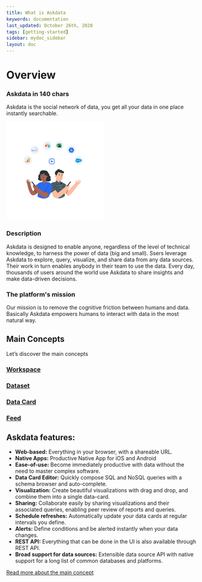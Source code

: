 ```yaml
---
title: What is Askdata
keywords: documentation
last_updated: October 26th, 2020
tags: [getting-started]
sidebar: mydoc_sidebar
layout: doc
---
```


# Overview
### Askdata in 140 chars

Askdata is the social network of data, you get all your data in one place instantly searchable.

<img src="https://github.com/AskdataHQ/askdata-docs/blob/8ec56ecc74538242ec4091c281776ba8c2838f3b/images/illustrations/docs/What-is-askdata.png" style="max-width:260px" />

### Description
Askdata is designed to enable anyone, regardless of the level of technical knowledge, to harness the power of data (big and small). Ssers leverage Askdata to explore, query, visualize, and share data from any data sources. Their work in turn enables anybody in their team to use the data. Every day, thousands of users around the world use Askdata to share insights and make data-driven decisions.

### The platform's mission

Our mission is to remove the cognitive friction between humans and data. Basically Askdata empowers humans to interact with data in the most natural way.

## Main Concepts

Let’s discover the main concepts

### [Workspace](/docs/main-concepts#1-askdata-agent)
### [Dataset](/docs/main-concepts#2-dataset)
### [Data Card](/docs/main-concepts#3-data-card)
### [Feed](/docs/main-concepts#4-feeds)

## Askdata features:
* **Web-based:** Everything in your browser, with a shareable URL.
* **Native Apps:** Productive Native App for iOS and Android
* **Ease-of-use:** Become immediately productive with data without the need to master complex software.
* **Data Card Editor:** Quickly compose SQL and NoSQL queries with a schema browser and auto-complete.
* **Visualization:** Create beautiful visualizations with drag and drop, and combine them into a single data-card.
* **Sharing:** Collaborate easily by sharing visualizations and their associated queries, enabling peer review of reports and queries.
* **Schedule refreshes:** Automatically update your data cards at regular intervals you define.
* **Alerts:** Define conditions and be alerted instantly when your data changes.
* **REST API:** Everything that can be done in the UI is also available through REST API.
* **Broad support for data sources:** Extensible data source API with native support for a long list of common databases and platforms.

[Read more about the main concept](/docs/main-concepts)
